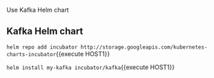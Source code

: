 Use Kafka Helm chart

## Kafka Helm chart

`helm repo add incubator http://storage.googleapis.com/kubernetes-charts-incubator`{{execute HOST1}}

`helm install my-kafka incubator/kafka`{{execute HOST1}}
